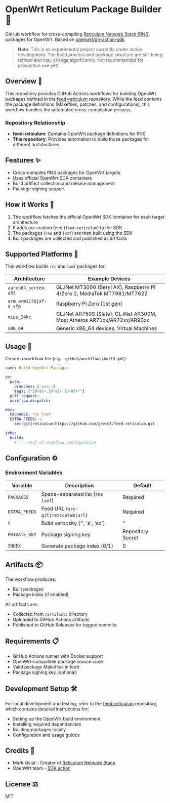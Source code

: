 # OpenWrt Reticulum Package Builder 📡

GitHub workflow for cross-compiling [Reticulum Network Stack (RNS)](https://github.com/markqvist/Reticulum) packages for OpenWrt. Based on [openwrt/gh-action-sdk](https://github.com/openwrt/gh-action-sdk).

> **Note**: This is an experimental project currently under active development. The build process and package structure are still being refined and may change significantly. Not recommended for production use yet!

## Overview 📖

This repository provides GitHub Actions workflows for building OpenWrt packages defined in the [feed-reticulum](https://github.com/gretel/feed-reticulum) repository. While the feed contains the package definitions (Makefiles, patches, and configurations), this workflow handles the automated cross-compilation process.

### Repository Relationship
- **feed-reticulum**: Contains OpenWrt package definitions for RNS
- **This repository**: Provides automation to build those packages for different architectures

## Features ✨

- Cross-compiles RNS packages for OpenWrt targets
- Uses official OpenWrt SDK containers
- Build artifact collection and release management
- Package signing support

## How it Works 🔄

1. The workflow fetches the official OpenWrt SDK container for each target architecture
2. It adds our custom feed (`feed-reticulum`) to the SDK
3. The packages (`rns` and `lxmf`) are then built using the SDK
4. Built packages are collected and published as artifacts

## Supported Platforms 🎯

This workflow builds `rns` and `lxmf` packages for:

| Architecture | Example Devices |
|--------------|----------------|
| `aarch64_cortex-a53` | GL.iNet MT3000 (Beryl AX), Raspberry Pi 4/Zero 2, MediaTek MT7981/MT7622 |
| `arm_arm1176jzf-s_vfp` | Raspberry Pi Zero (1st gen) |
| `mips_24kc` | GL.iNet AR750S (Slate), GL.iNet AR300M, Most Atheros AR71xx/AR72xx/AR93xx |
| `x86_64` | Generic x86_64 devices, Virtual Machines |

## Usage 🚀

Create a workflow file (e.g. `.github/workflows/build.yml`):

```yaml
name: Build OpenWrt Packages

on:
  push:
    branches: [ main ]
    tags: ["[0-9]+.[0-9]+.[0-9]+*"]
  pull_request:
  workflow_dispatch:

env:
  PACKAGES: rns lxmf
  EXTRA_FEEDS: >-
    src-git|reticulum|https://github.com/gretel/feed-reticulum.git

jobs:
  build:
    # ... rest of workflow configuration
```

## Configuration ⚙️

### Environment Variables

| Variable | Description | Default |
|----------|-------------|---------|
| `PACKAGES` | Space-separated list (`rns lxmf`) | Required |
| `EXTRA_FEEDS` | Feed URL (`src-git\|reticulum\|url`) | Required |
| `V` | Build verbosity ('', 's', 'sc') | '' |
| `PRIVATE_KEY` | Package signing key | Repository Secret |
| `INDEX` | Generate package index (0/1) | 0 |

## Artifacts 📦

The workflow produces:
- Built packages
- Package index (if enabled)

All artifacts are:
- Collected from `/artifacts` directory
- Uploaded to GitHub Actions artifacts
- Published to GitHub Releases for tagged commits

## Requirements 📋

- GitHub Actions runner with Docker support
- OpenWrt-compatible package source code
- Valid package Makefiles in feed
- Package signing key (optional)

## Development Setup 🛠️

For local development and testing, refer to the [feed-reticulum](https://github.com/gretel/feed-reticulum) repository, which contains detailed instructions for:
- Setting up the OpenWrt build environment
- Installing required dependencies
- Building packages locally
- Configuration and usage guides

## Credits 🙏

- Mark Qvist - Creator of [Reticulum Network Stack](https://github.com/markqvist/Reticulum)
- OpenWrt team - [SDK action](https://github.com/openwrt/gh-action-sdk)

## License ⚖️

MIT